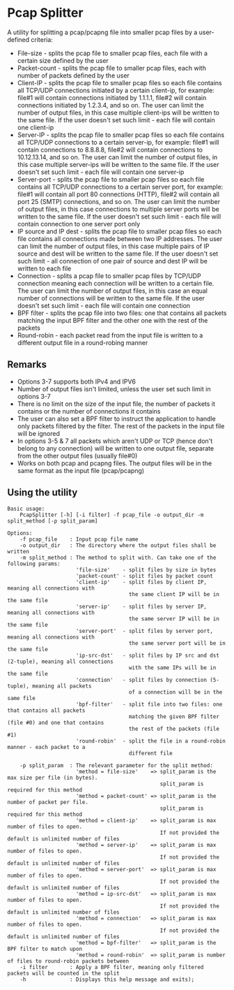 Pcap Splitter
=============

A utility for splitting a pcap/pcapng file into smaller pcap files by a user-defined criteria:
- File-size - splits the pcap file to smaller pcap files, each file with a certain size defined by the user
- Packet-count - splits the pcap file to smaller pcap files, each with number of packets defined by the user
- Client-IP - splits the pcap file to smaller pcap files so each file contains all TCP/UDP connections initiated by a certain client-ip, for example: file#1 will contain connections initiated by 1.1.1.1, file#2 will contain
  connections initiated by 1.2.3.4, and so on. The user can limit the number of output files, in this case multiple client-ips will be written to the same file. If the user doesn't set such limit - each file will contain
  one client-ip
- Server-IP - splits the pcap file to smaller pcap files so each file contains all TCP/UDP connections to a certain server-ip, for example: file#1 will contain connections to 8.8.8.8, file#2 will contain connections
  to 10.12.13.14, and so on. The user can limit the number of output files, in this case multiple server-ips will be written to the same file. If the user doesn't set such limit - each file will contain one server-ip
- Server-port - splits the pcap file to smaller pcap files so each file contains all TCP/UDP connections to a certain server port, for example: file#1 will contain all port 80 connections (HTTP), file#2 will contain
  all port 25 (SMTP) connections, and so on. The user can limit the number of output files, in this case connections to multiple server ports will be written to the same file. If the user doesn't set such limit - each file will
  contain connection to one server port only
- IP source and IP dest - splits the pcap file to smaller pcap files so each file contains all connections made between two IP addresses. The user can limit the number of output files, in this case multiple pairs of IP source
  and dest will be written to the same file. If the user doesn't set such limit - all connection of one pair of source and dest IP will be written to each file
- Connection - splits a pcap file to smaller pcap files by TCP/UDP connection meaning each connection will be written to a certain file. The user can limit the number of output files, in this case an equal number of connections will
  be written to the same file. If the user doesn't set such limit - each file will contain one connection
- BPF filter - splits the pcap file into two files: one that contains all packets matching the input BPF filter and the other one with the rest of the packets
- Round-robin - each packet read from the input file is written to a different output file in a round-robing manner

Remarks
-------
- Options 3-7 supports both IPv4 and IPV6
- Number of output files isn't limited, unless the user set such limit in options 3-7
- There is no limit on the size of the input file, the number of packets it contains or the number of connections it contains
- The user can also set a BPF filter to instruct the application to handle only packets filtered by the filter. The rest of the packets in the input file will be ignored
- In options 3-5 & 7 all packets which aren't UDP or TCP (hence don't belong to any connection) will be written to one output file, separate from the other output files (usually file#0)
- Works on both pcap and pcapng files. The output files will be in the same format as the input file (pcap/pcapng)

Using the utility
-----------------
	Basic usage:
		PcapSplitter [-h] [-i filter] -f pcap_file -o output_dir -m split_method [-p split_param]

	Options:
		-f pcap_file    : Input pcap file name
		-o output_dir   : The directory where the output files shall be written
		-m split_method : The method to split with. Can take one of the following params:
						  'file-size'    - split files by size in bytes
						  'packet-count' - split files by packet count
						  'client-ip'    - split files by client IP, meaning all connections with
										   the same client IP will be in the same file
						  'server-ip'    - split files by server IP, meaning all connections with
										   the same server IP will be in the same file
						  'server-port'  - split files by server port, meaning all connections with
										   the same server port will be in the same file
						  'ip-src-dst'   - split files by IP src and dst (2-tuple), meaning all connections
										   with the same IPs will be in the same file
						  'connection'   - split files by connection (5-tuple), meaning all packets
										   of a connection will be in the same file
						  'bpf-filter'   - split file into two files: one that contains all packets
										   matching the given BPF filter (file #0) and one that contains
										   the rest of the packets (file #1)
						  'round-robin'  - split the file in a round-robin manner - each packet to a
										   different file

		-p split_param  : The relevant parameter for the split method:
						  'method = file-size'    => split_param is the max size per file (in bytes).
													 split_param is required for this method
						  'method = packet-count' => split_param is the number of packet per file.
													 split_param is required for this method
						  'method = client-ip'    => split_param is max number of files to open.
													 If not provided the default is unlimited number of files
						  'method = server-ip'    => split_param is max number of files to open.
													 If not provided the default is unlimited number of files
						  'method = server-port'  => split_param is max number of files to open.
													 If not provided the default is unlimited number of files
						  'method = ip-src-dst'   => split_param is max number of files to open.
													 If not provided the default is unlimited number of files
						  'method = connection'   => split_param is max number of files to open.
													 If not provided the default is unlimited number of files
						  'method = bpf-filter'   => split_param is the BPF filter to match upon
						  'method = round-robin'  => split_param is number of files to round-robin packets between
		-i filter       : Apply a BPF filter, meaning only filtered packets will be counted in the split
		-h              : Displays this help message and exits);
